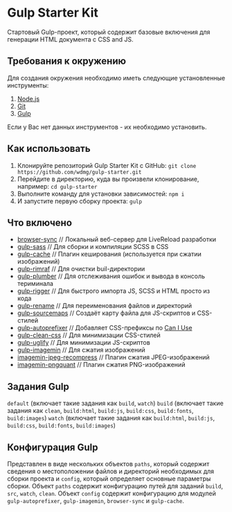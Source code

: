 # Gulp Starter Kit
Стартовый Gulp-проект, который содержит базовые включения для генерации HTML документа с CSS and JS.

## Требования к окружению
Для создания окружения необходимо иметь следующие установленные инструменты:

1. [Node.js](https://nodejs.org)
2. [Git](https://git-scm.com)
3. [Gulp](https://gulpjs.com)

Если у Вас нет данных инструментов - их необходимо установить.

## Как использовать
1. Клонируйте репозиторий Gulp Starter Kit с GitHub: `git clone https://github.com/wdmg/gulp-starter.git`
2. Перейдите в директорию, куда вы произвели клонирование, например: `cd gulp-starter`
3. Выполните команду для установки зависимостей: `npm i`
4. И запустите первую сборку проекта: `gulp`

## Что включено
* [browser-sync](https://browsersync.io/docs/gulp) // Локальный веб-сервер для LiveReload разработки
* [gulp-sass](https://www.npmjs.com/package/gulp-sass) // Для сборки и компиляции SCSS в CSS
* [gulp-cache](https://www.npmjs.com/package/gulp-cache) // Плагин кеширования (используется при сжатии изображений)
* [gulp-rimraf](https://www.npmjs.com/package/gulp-rimraf) // Для очистки buil-директории
* [gulp-plumber](https://www.npmjs.com/package/gulp-plumber) // Для отслеживания ошибок и вывода в консоль териминала
* [gulp-rigger](https://www.npmjs.com/package/gulp-rigger) // Для быстрого импорта JS, SCSS и HTML просто из кода
* [gulp-rename](https://www.npmjs.com/package/gulp-rename) // Для переименования файлов и директорий
* [gulp-sourcemaps](https://www.npmjs.com/package/gulp-sourcemaps) // Создаёт карту файла для JS-скриптов и CSS-стилей
* [gulp-autoprefixer](https://www.npmjs.com/package/gulp-autoprefixer) // Добавляет CSS-префиксы по [Can I Use](https://caniuse.com/)
* [gulp-clean-css](https://www.npmjs.com/package/gulp-clean-css) // Для минимизации CSS-стилей
* [gulp-uglify](https://www.npmjs.com/package/gulp-uglify) // Для минимизации JS-скриптов
* [gulp-imagemin](https://www.npmjs.com/package/gulp-imagemin) // Для сжатия изображений
* [imagemin-jpeg-recompress](https://www.npmjs.com/package/imagemin-jpeg-recompress) // Плагин сжатия JPEG-изображений
* [imagemin-pngquant](https://www.npmjs.com/package/imagemin-pngquant) // Плагин сжатия PNG-изображений

## Задания Gulp
`default` (включает такие задания как `build`, `watch`)
`build` (включает такие задания как `clean`, `build:html`, `build:js`, `build:css`, `build:fonts`, `build:images`)
`watch` (включает такие задания как `build:html`, `build:js`, `build:css`, `build:fonts`, `build:images`)

## Конфигурация Gulp
Представлен в виде нескольких объектов `paths`, который содержит сведения о местоположении файлов и директорий необходимых для сборки проекта и `config`, который определяет основные параметры сборки.
Объект `paths` содержит конфигурацию путей для заданий `build`, `src`, `watch`, `clean`.
Объект `config` содержит конфигурацию для модулей `gulp-autoprefixer`, `gulp-imagemin`, `browser-sync` и `gulp-cache`.